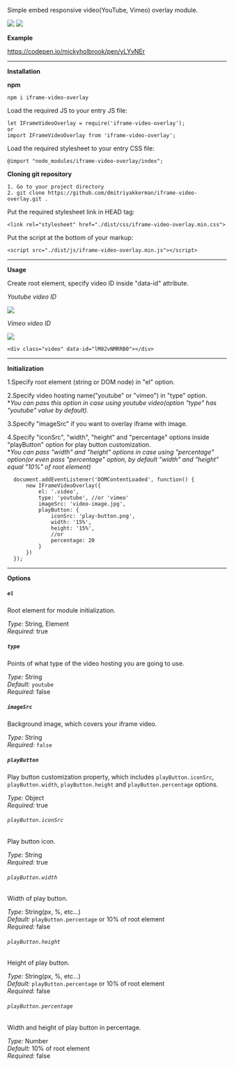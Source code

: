 Simple embed responsive video(YouTube, Vimeo) overlay module. 

<img src="https://raw.githubusercontent.com/dmitriyakkerman/iframe-video-overlay/master/docs-images/image1.png">

<img src="https://raw.githubusercontent.com/dmitriyakkerman/iframe-video-overlay/master/docs-images/image2.png">

**Example**

https://codepen.io/mickyholbrook/pen/yLYvNEr

------

**Installation**

**npm**

    npm i iframe-video-overlay
    
Load the required JS to your entry JS file:
    
    let IFrameVideoOverlay = require('iframe-video-overlay');   
    or    
    import IFrameVideoOverlay from 'iframe-video-overlay';
    
Load the required stylesheet to your entry CSS file:

    @import "node_modules/iframe-video-overlay/index";
    
**Cloning git repository**

    1. Go to your project directory
    2. git clone https://github.com/dmitriyakkerman/iframe-video-overlay.git .
  
  Put the required stylesheet link in HEAD tag:
  
    <link rel="stylesheet" href="./dist/css/iframe-video-overlay.min.css">
     
    
  Put the script at the bottom of your markup: 

    <script src="./dist/js/iframe-video-overlay.min.js"></script>    
   
------    
 
**Usage**
     
Create root element, specify video ID inside "data-id" attribute. 

_Youtube video ID_

<img src="https://raw.githubusercontent.com/dmitriyakkerman/iframe-video-overlay/master/docs-images/image3.png">


_Vimeo video ID_


<img src="https://raw.githubusercontent.com/dmitriyakkerman/iframe-video-overlay/master/docs-images/image4.png">
          
    <div class="video" data-id="lM02vNMRRB0"></div>
 
------
         
**Initialization**

1.Specify root element (string or DOM node) in "el" option. 
 
2.Specify video hosting name("youtube" or "vimeo") in "type" option.   
*_You can pass this option in case using youtube video(option "type" has "youtube" value by default)._

3.Specify "imageSrc" if you want to overlay iframe with image.

4.Specify "iconSrc", "width", "height" and "percentage" options inside "playButton" option for play button customization.  
*_You can pass "width" and "height" options in case using "percentage" option(or even pass "percentage" option, by default "width" and "height" equal "10%" of root element)_
 
      document.addEventListener('DOMContentLoaded', function() {
          new IFrameVideoOverlay({
              el: '.video',
              type: 'youtube', //or 'vimeo'
              imageSrc: 'video-image.jpg',
              playButton: {
                  iconSrc: 'play-button.png',
                  width: '15%',
                  height: '15%',
                  //or
                  percentage: 20
              }
          })
      });

------

**Options**

##### `el`
Root element for module initialization.

*Type:* String, Element  
*Required:* true

##### `type`
Points of what type of the video hosting you are going to use.

*Type:* String  
*Default:* `youtube`  
*Required:* false

##### `imageSrc`
Background image, which covers your iframe video.

*Type:* String   
*Required:* `false` 

##### `playButton`
Play button customization property, which includes `playButton.iconSrc`, `playButton.width`, `playButton.height` and `playButton.percentage` options.

*Type:* Object   
*Required:* true

###### `playButton.iconSrc`
Play button icon.

*Type:* String   
*Required:* true

###### `playButton.width`
Width of play button.

*Type:* String(px, %, etc...)   
*Default:* `playButton.percentage` or 10% of root element  
*Required:* false

###### `playButton.height`
Height of play button.

*Type:* String(px, %, etc...)     
*Default:* `playButton.percentage` or 10% of root element  
*Required:* false

###### `playButton.percentage`
Width and height of play button in percentage. 

*Type:* Number   
*Default:* 10% of root element  
*Required:* false